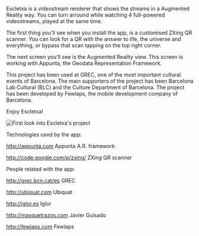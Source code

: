 Escletxa is a videostream renderer that shows the streams in a Augmented Reality way. You can turn arround while watching 4 full-powered videostreams, played at the same time.

The first thing you'll see when you install the app, is a customised ZXing QR scanner. You can look for a QR with the answer to life, the universe and everything, or bypass that scan tapping on the top right corner.

The next screen you'll see is the Augmented Reality view. This screen is working with Appunta, the Geodata Representation Framework.

This project has been used at GREC, one of the most important cultural events of Barcelona. The main supporters of the project has been Barcelona Lab Cultural (BLC) and the Culture Department of Barcelona. The project has been developed by Fewlaps, the mobile development company of Barcelona.

Enjoy Escletxa!


![First look into Escletxa's project](http://fewlaps.com/wp-content/uploads/2013/10/escletxa2.jpg)
 

Technologies used by the app:

http://appunta.com Appunta A.R. framework

http://code.google.com/p/zxing/ ZXing QR scanner

People related with the app:

http://grec.bcn.cat/es GREC

http://ubiquat.com Ubiquat

http://iglor.es Iglor

http://masquetrazos.com Javier Guisado

http://fewlaps.com Fewlaps
